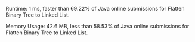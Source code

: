 Runtime: 1 ms, faster than 69.22% of Java online submissions for Flatten Binary Tree to Linked List.

Memory Usage: 42.6 MB, less than 58.53% of Java online submissions for Flatten Binary Tree to Linked List.